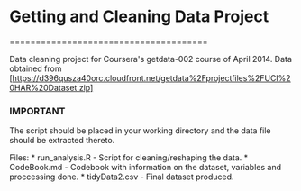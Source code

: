 # Getting and Cleaning Data Project
======================================

Data cleaning project for Coursera's getdata-002 course of April 2014.
Data obtained from [https://d396qusza40orc.cloudfront.net/getdata%2Fprojectfiles%2FUCI%20HAR%20Dataset.zip]

### IMPORTANT
The script should be placed in your working directory and the data file should be extracted thereto.

Files:
	* run_analysis.R - Script for cleaning/reshaping the data.
	* CodeBook.md - Codebook with information on the dataset, variables and proccessing done.
	* tidyData2.csv - Final dataset produced.